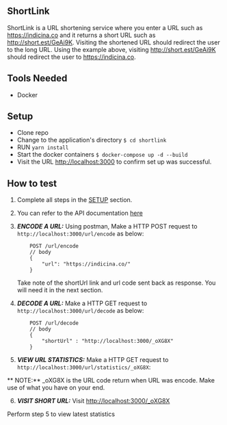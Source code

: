## ShortLink 

ShortLink is a URL shortening service where you enter a URL such as https://indicina.co and it
returns a short URL such as http://short.est/GeAi9K. Visiting the shortened URL should redirect
the user to the long URL. Using the example above, visiting http://short.est/GeAi9K should
redirect the user to https://indicina.co.

## Tools Needed
- Docker

## Setup

- Clone repo
- Change to the application's directory `$ cd shortlink`
- RUN `yarn install`
- Start the docker containers `$ docker-compose up -d --build`
- Visit the URL [http://localhost:3000](http://localhost:3000) to confirm set up was successful.


## How to test

1. Complete all steps in the [SETUP](https://github.com/profchydon/shortlink#setup) section.

2. You can refer to the API documentation [here](https://documenter.getpostman.com/view/2916524/Tzm9katE)

3. ***ENCODE A URL:***  Using postman, Make a HTTP POST request to `http://localhost:3000/url/encode` as below:

    ```
        POST /url/encode
        // body
        {
            "url": "https://indicina.co/"
        }
    ```

    Take note of the shortUrl link and url code sent back as response. You will need it in the next section.
     
4. ***DECODE A URL:***  Make a HTTP GET request to `http://localhost:3000/url/decode` as below:

    ```
        POST /url/decode
        // body
        {
            "shortUrl" : "http://localhost:3000/_oXG8X"
        }
    ```

5. ***VIEW URL STATISTICS:***  Make a HTTP GET request to `http://localhost:3000/url/statistics/_oXG8X`:

** NOTE:** _oXG8X is the URL code return when URL was encode. Make use of what you have on your end.


6. ***VISIT SHORT URL:***  Visit [http://localhost:3000/_oXG8X](http://localhost:3000/_oXG8X) 

Perform step 5 to view latest statistics